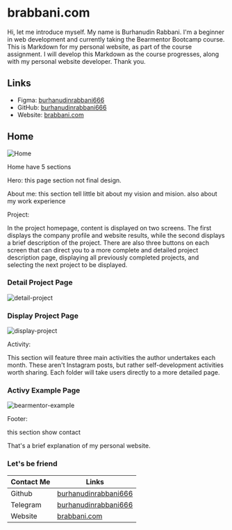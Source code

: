 # brabbani.com

Hi, let me introduce myself. My name is Burhanudin Rabbani. I'm a beginner in web development and currently taking the Bearmentor Bootcamp course. This is Markdown for my personal website, as part of the course assignment. I will develop this Markdown as the course progresses, along with my personal website developer. Thank you.

## Links

- Figma: [burhanudinrabbani666](https://figma.com/design/EXKlqZM6jUT3nMCf7XKO3r/brabbani.com?node-id=0-1&t=ElEnzI8HPoOgV6jB-1)
- GitHub: [burhanudinrabbani666](https://github.com/burhanudinrabbani666)
- Website: [brabbani.com](https://brabbani-com.vercel.app/)

## Home

![Home](images/Red/home.png)

Home have 5 sections

Hero: this page section not final design.

About me: this section tell little bit about my vision and mision. also about my work experience

Project:

In the project homepage, content is displayed on two screens. The first displays the company profile and website results, while the second displays a brief description of the project. There are also three buttons on each screen that can direct you to a more complete and detailed project description page, displaying all previously completed projects, and selecting the next project to be displayed.

### Detail Project Page

![detail-project](images/Red/detail-project.png)

### Display Project Page

![display-project](images/Red/project.png)

Activity:

This section will feature three main activities the author undertakes each month. These aren't Instagram posts, but rather self-development activities worth sharing. Each folder will take users directly to a more detailed page.

### Activy Example Page

![bearmentor-example](images/Red/experience-bearmentor-bootcamp.png)

Footer:

this section show contact

That's a brief explanation of my personal website.

### Let's be friend

| Contact Me | Links                                                           |
| ---------- | --------------------------------------------------------------- |
| Github     | [burhanudinrabbani666](https://github.com/burhanudinrabbani666) |
| Telegram   | [burhanudinrabbani666](https://t.me/burhanudinrabbani666)       |
| Website    | [brabbani.com](https://brabbani.com)                            |
